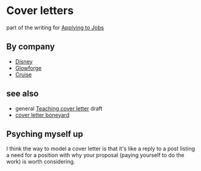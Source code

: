 # Cover letters

part of the writing for [Applying to Jobs](epk59-2qerm-wc902-3qpgm-6faf2)

## By company

- [Disney](7k0cp-skb5r-k788a-egy0s-xpzez)
- [Glowforge](p88ky-cqxgh-4n9t2-pv2c9-9rs4d)
- [Cruise](4g9rb-vyrjx-npapq-mte61-gss8h)

## see also

- general [Teaching cover letter](a37jr-3n92v-ps956-8hg7g-2cy6v) draft
- [cover letter boneyard](5rz02-b449k-dj9kd-aa4w4-dt8cg)

## Psyching myself up

I think the way to model a cover letter is that it's like a reply to a post listing a need for a position with why your proposal (paying yourself to do the work) is worth considering.
